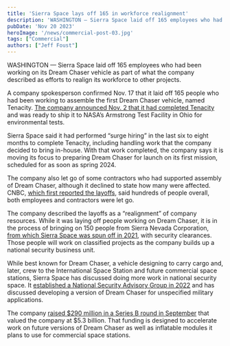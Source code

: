 ```yaml
---
title: 'Sierra Space lays off 165 in workforce realignment'
description: 'WASHINGTON — Sierra Space laid off 165 employees who had been working on its Dream Chaser vehicle as part of what the company described as efforts to realign its workforce to other projects.'
pubDate: 'Nov 20 2023'
heroImage: '/news/commercial-post-03.jpg'
tags: ["Commercial"]
authors: ["Jeff Foust"]
---
```


WASHINGTON — Sierra Space laid off 165 employees who had been working on its Dream Chaser vehicle as part of what the company described as efforts to realign its workforce to other projects.

A company spokesperson confirmed Nov. 17 that it laid off 165 people who had been working to assemble the first Dream Chaser vehicle, named Tenacity. [The company announced Nov. 2 that it had completed Tenacity](https://spacenews.com/sierra-space-completes-first-dream-chaser/) and was ready to ship it to NASA’s Armstrong Test Facility in Ohio for environmental tests.

Sierra Space said it had performed “surge hiring” in the last six to eight months to complete Tenacity, including handling work that the company decided to bring in-house. With that work completed, the company says it is moving its focus to preparing Dream Chaser for launch on its first mission, scheduled for as soon as spring 2024.

The company also let go of some contractors who had supported assembly of Dream Chaser, although it declined to state how many were affected. CNBC, [which first reported the layoffs](https://www.cnbc.com/2023/11/16/sierra-space-layoffs.html), said hundreds of people overall, both employees and contractors were let go.

The company described the layoffs as a “realignment” of company resources. While it was laying off people working on Dream Chaser, it is in the process of bringing on 150 people from Sierra Nevada Corporation, [from which Sierra Space was spun off in 2021](https://spacenews.com/sierra-nevada-corporation-to-spin-off-space-division/), with security clearances. Those people will work on classified projects as the company builds up a national security business unit.

While best known for Dream Chaser, a vehicle designing to carry cargo and, later, crew to the International Space Station and future commercial space stations, Sierra Space has discussed doing more work in national security space. It [established a National Security Advisory Group in 2022](https://spacenews.com/sierra-space-establishes-national-security-advisory-group/) and has discussed developing a version of Dream Chaser for unspecified military applications.

The company [raised $290 million in a Series B round in September](https://spacenews.com/sierra-space-raises-290-million/) that valued the company at $5.3 billion. That funding is designed to accelerate work on future versions of Dream Chaser as well as inflatable modules it plans to use for commercial space stations.
